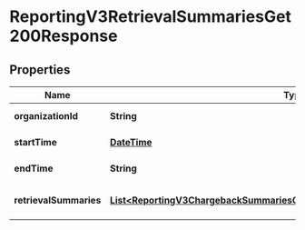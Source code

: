 
# ReportingV3RetrievalSummariesGet200Response

## Properties
Name | Type | Description | Notes
------------ | ------------- | ------------- | -------------
**organizationId** | **String** | Organization Id |  [optional]
**startTime** | [**DateTime**](DateTime.md) | Report Start Date |  [optional]
**endTime** | **String** | Report Start Date |  [optional]
**retrievalSummaries** | [**List&lt;ReportingV3ChargebackSummariesGet200ResponseChargebackSummaries&gt;**](ReportingV3ChargebackSummariesGet200ResponseChargebackSummaries.md) | List of Summary values |  [optional]



